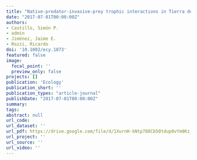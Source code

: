 ```yaml
---
title: "Native-predator-invasive-prey trophic interactions in Tierra del Fuego: the beginning of biological resistance?"
date: "2017-07-01T00:00:00Z"
authors:
- Castillo, Simón P.
- admin
- Jiménez, Jaime E.
- Rozzi, Ricardo
doi: '10.1002/ecy.1873'
featured: false
image:
  focal_point: ''
  preview_only: false
projects: []
publication: 'Ecology'
publication_short: ''
publication_types: "article-journal"
publishDate: "2017-07-01T00:00:00Z"
summary: 
tags: 
abstract: null
url_code: 
url_dataset: ''
url_pdf: https://drive.google.com/file/d/1XurnH-kNtp788Cb50tdup0vYm8Kz_ipb/view
url_project: ''
url_source: ''
url_video: ''
---
```



